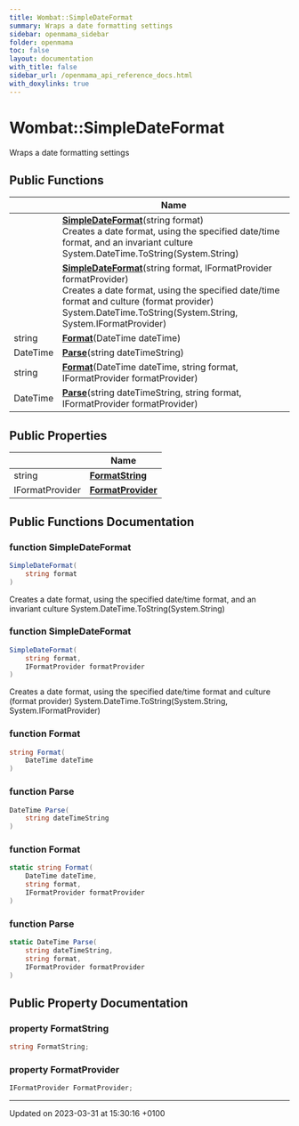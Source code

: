 ```yaml
---
title: Wombat::SimpleDateFormat
summary: Wraps a date formatting settings 
sidebar: openmama_sidebar
folder: openmama
toc: false
layout: documentation
with_title: false
sidebar_url: /openmama_api_reference_docs.html
with_doxylinks: true
---
```


# Wombat::SimpleDateFormat



Wraps a date formatting settings 

## Public Functions

|                | Name           |
| -------------- | -------------- |
| | **[SimpleDateFormat](classWombat_1_1SimpleDateFormat.html#function-simpledateformat)**(string format)<br>Creates a date format, using the specified date/time format, and an invariant culture System.DateTime.ToString(System.String) |
| | **[SimpleDateFormat](classWombat_1_1SimpleDateFormat.html#function-simpledateformat)**(string format, IFormatProvider formatProvider)<br>Creates a date format, using the specified date/time format and culture (format provider) System.DateTime.ToString(System.String, System.IFormatProvider) |
| string | **[Format](classWombat_1_1SimpleDateFormat.html#function-format)**(DateTime dateTime) |
| DateTime | **[Parse](classWombat_1_1SimpleDateFormat.html#function-parse)**(string dateTimeString) |
| string | **[Format](classWombat_1_1SimpleDateFormat.html#function-format)**(DateTime dateTime, string format, IFormatProvider formatProvider) |
| DateTime | **[Parse](classWombat_1_1SimpleDateFormat.html#function-parse)**(string dateTimeString, string format, IFormatProvider formatProvider) |

## Public Properties

|                | Name           |
| -------------- | -------------- |
| string | **[FormatString](classWombat_1_1SimpleDateFormat.html#property-formatstring)**  |
| IFormatProvider | **[FormatProvider](classWombat_1_1SimpleDateFormat.html#property-formatprovider)**  |

## Public Functions Documentation

### function SimpleDateFormat

```csharp
SimpleDateFormat(
    string format
)
```

Creates a date format, using the specified date/time format, and an invariant culture System.DateTime.ToString(System.String)

### function SimpleDateFormat

```csharp
SimpleDateFormat(
    string format,
    IFormatProvider formatProvider
)
```

Creates a date format, using the specified date/time format and culture (format provider) System.DateTime.ToString(System.String, System.IFormatProvider)

### function Format

```csharp
string Format(
    DateTime dateTime
)
```


### function Parse

```csharp
DateTime Parse(
    string dateTimeString
)
```


### function Format

```csharp
static string Format(
    DateTime dateTime,
    string format,
    IFormatProvider formatProvider
)
```


### function Parse

```csharp
static DateTime Parse(
    string dateTimeString,
    string format,
    IFormatProvider formatProvider
)
```


## Public Property Documentation

### property FormatString

```csharp
string FormatString;
```


### property FormatProvider

```csharp
IFormatProvider FormatProvider;
```


-------------------------------

Updated on 2023-03-31 at 15:30:16 +0100
